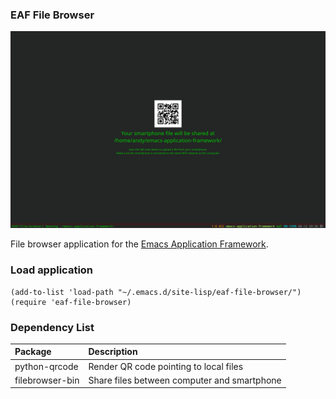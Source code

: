 ### EAF File Browser
<p align="center">
  <img width="800" src="./screenshot.png">
</p>

File browser application for the [Emacs Application Framework](https://github.com/emacs-eaf/emacs-application-framework).

### Load application

```Elisp
(add-to-list 'load-path "~/.emacs.d/site-lisp/eaf-file-browser/")
(require 'eaf-file-browser)
```

### Dependency List

| Package        | Description          |
| :--------      | :------              |
| python-qrcode                  | Render QR code pointing to local files                             |
| filebrowser-bin                                         | Share files between computer and smartphone                        |
